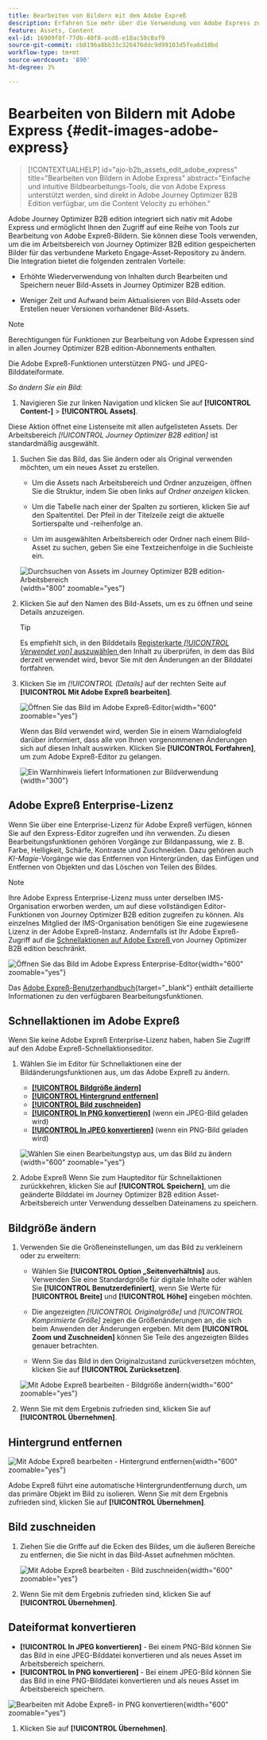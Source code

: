 ```yaml
---
title: Bearbeiten von Bildern mit dem Adobe Expreß
description: Erfahren Sie mehr über die Verwendung von Adobe Express zum Bearbeiten von Bildern in Journey Optimizer B2B edition Workspace.
feature: Assets, Content
exl-id: 16909f8f-77db-40f8-acd6-e18ac50c0af9
source-git-commit: cb8196a8bb33c326476ddc9d99103d5fea6d10bd
workflow-type: tm+mt
source-wordcount: '890'
ht-degree: 3%

---
```


# Bearbeiten von Bildern mit Adobe Express {#edit-images-adobe-express}

>[!CONTEXTUALHELP]
>id="ajo-b2b_assets_edit_adobe_express"
>title="Bearbeiten von Bildern in Adobe Express"
>abstract="Einfache und intuitive Bildbearbeitungs-Tools, die von Adobe Express unterstützt werden, sind direkt in Adobe Journey Optimizer B2B Edition verfügbar, um die Content Velocity zu erhöhen."

Adobe Journey Optimizer B2B edition integriert sich nativ mit Adobe Express und ermöglicht Ihnen den Zugriff auf eine Reihe von Tools zur Bearbeitung von Adobe Expreß-Bildern. Sie können diese Tools verwenden, um die im Arbeitsbereich von Journey Optimizer B2B edition gespeicherten Bilder für das verbundene Marketo Engage-Asset-Repository zu ändern. Die Integration bietet die folgenden zentralen Vorteile:

* Erhöhte Wiederverwendung von Inhalten durch Bearbeiten und Speichern neuer Bild-Assets in Journey Optimizer B2B edition.

* Weniger Zeit und Aufwand beim Aktualisieren von Bild-Assets oder Erstellen neuer Versionen vorhandener Bild-Assets.

>[!NOTE]
>
>Berechtigungen für Funktionen zur Bearbeitung von Adobe Expressen sind in allen Journey Optimizer B2B edition-Abonnements enthalten.

Die Adobe Expreß-Funktionen unterstützen PNG- und JPEG-Bilddateiformate.

_So ändern Sie ein Bild:_

1. Navigieren Sie zur linken Navigation und klicken Sie auf **[!UICONTROL Content-]** > **[!UICONTROL Assets]**.

Diese Aktion öffnet eine Listenseite mit allen aufgelisteten Assets. Der Arbeitsbereich _[!UICONTROL Journey Optimizer B2B edition]_ ist standardmäßig ausgewählt.

1. Suchen Sie das Bild, das Sie ändern oder als Original verwenden möchten, um ein neues Asset zu erstellen.

   * Um die Assets nach Arbeitsbereich und Ordner anzuzeigen, öffnen Sie die Struktur, indem Sie oben links auf _Ordner anzeigen_ klicken.

   * Um die Tabelle nach einer der Spalten zu sortieren, klicken Sie auf den Spaltentitel. Der Pfeil in der Titelzeile zeigt die aktuelle Sortierspalte und -reihenfolge an.

   * Um im ausgewählten Arbeitsbereich oder Ordner nach einem Bild-Asset zu suchen, geben Sie eine Textzeichenfolge in die Suchleiste ein.

   ![Durchsuchen von Assets im Journey Optimizer B2B edition-Arbeitsbereich](./assets/assets-native-workspace-filtered.png){width="800" zoomable="yes"}

1. Klicken Sie auf den Namen des Bild-Assets, um es zu öffnen und seine Details anzuzeigen.

   >[!TIP]
   >
   >Es empfiehlt sich, in den Bilddetails [ Registerkarte _[!UICONTROL Verwendet von]_ auszuwählen ](./marketo-engage-design-studio.md#view-asset-used-by-references) den Inhalt zu überprüfen, in dem das Bild derzeit verwendet wird, bevor Sie mit den Änderungen an der Bilddatei fortfahren.

1. Klicken Sie im _[!UICONTROL (Details]_ auf der rechten Seite auf **[!UICONTROL Mit Adobe Expreß bearbeiten]**.

   ![Öffnen Sie das Bild im Adobe Expreß-Editor](./assets/assets-edit-adobe-express.png){width="600" zoomable="yes"}

   Wenn das Bild verwendet wird, werden Sie in einem Warndialogfeld darüber informiert, dass alle von Ihnen vorgenommenen Änderungen sich auf diesen Inhalt auswirken. Klicken Sie **[!UICONTROL Fortfahren]**, um zum Adobe Expreß-Editor zu gelangen.

   ![Ein Warnhinweis liefert Informationen zur Bildverwendung](./assets/assets-edit-adobe-express-usage-alert.png){width="300"}

## Adobe Expreß Enterprise-Lizenz

Wenn Sie über eine Enterprise-Lizenz für Adobe Expreß verfügen, können Sie auf den Express-Editor zugreifen und ihn verwenden. Zu diesen Bearbeitungsfunktionen gehören Vorgänge zur Bildanpassung, wie z. B. Farbe, Helligkeit, Schärfe, Kontraste und Zuschneiden. Dazu gehören auch _KI-Magie_-Vorgänge wie das Entfernen von Hintergründen, das Einfügen und Entfernen von Objekten und das Löschen von Teilen des Bildes.

>[!NOTE]
>
>Ihre Adobe Express Enterprise-Lizenz muss unter derselben IMS-Organisation erworben werden, um auf diese vollständigen Editor-Funktionen von Journey Optimizer B2B edition zugreifen zu können. Als einzelnes Mitglied der IMS-Organisation benötigen Sie eine zugewiesene Lizenz in der Adobe Expreß-Instanz. Andernfalls ist Ihr Adobe Expreß-Zugriff auf die [Schnellaktionen auf Adobe Expreß ](#quick-actions-in-adobe-express) von Journey Optimizer B2B edition beschränkt.

![Öffnen Sie das Bild im Adobe Express Enterprise-Editor](./assets/assets-edit-adobe-express-enterprise-editor.png){width="600" zoomable="yes"}

Das [Adobe Expreß-Benutzerhandbuch](https://helpx.adobe.com/de/express/user-guide.html){target="_blank"} enthält detaillierte Informationen zu den verfügbaren Bearbeitungsfunktionen.

## Schnellaktionen im Adobe Expreß

Wenn Sie keine Adobe Expreß Enterprise-Lizenz haben, haben Sie Zugriff auf den Adobe Expreß-Schnellaktionseditor.

1. Wählen Sie im Editor für Schnellaktionen eine der Bildänderungsfunktionen aus, um das Adobe Expreß zu ändern.

   * [**[!UICONTROL Bildgröße ändern]**](#resize-image)
   * [**[!UICONTROL Hintergrund entfernen]**](#remove-background)
   * [**[!UICONTROL Bild zuschneiden]**](#crop-image)
   * [**[!UICONTROL In PNG konvertieren]**](#convert-file-format) (wenn ein JPEG-Bild geladen wird)
   * [**[!UICONTROL In JPEG konvertieren]**](#convert-file-format) (wenn ein PNG-Bild geladen wird)

   ![Wählen Sie einen Bearbeitungstyp aus, um das Bild zu ändern](./assets/assets-edit-adobe-express-left-menu.png){width="600" zoomable="yes"}

1. Adobe Expreß Wenn Sie zum Haupteditor für Schnellaktionen zurückkehren, klicken Sie auf **[!UICONTROL Speichern]**, um die geänderte Bilddatei im Journey Optimizer B2B edition Asset-Arbeitsbereich unter Verwendung desselben Dateinamens zu speichern.

## Bildgröße ändern

1. Verwenden Sie die Größeneinstellungen, um das Bild zu verkleinern oder zu erweitern:

   * Wählen Sie **[!UICONTROL Option „Seitenverhältnis]** aus. Verwenden Sie eine Standardgröße für digitale Inhalte oder wählen Sie **[!UICONTROL Benutzerdefiniert]**, wenn Sie Werte für **[!UICONTROL Breite]** und **[!UICONTROL Höhe]** eingeben möchten.

   * Die angezeigten _[!UICONTROL Originalgröße]_ und _[!UICONTROL Komprimierte Größe]_ zeigen die Größenänderungen an, die sich beim Anwenden der Änderungen ergeben. Mit dem **[!UICONTROL Zoom und Zuschneiden]** können Sie Teile des angezeigten Bildes genauer betrachten.

   * Wenn Sie das Bild in den Originalzustand zurückversetzen möchten, klicken Sie auf **[!UICONTROL Zurücksetzen]**.

   ![Mit Adobe Expreß bearbeiten - Bildgröße ändern](./assets/assets-edit-adobe-express-resize-image.png){width="600" zoomable="yes"}

1. Wenn Sie mit dem Ergebnis zufrieden sind, klicken Sie auf **[!UICONTROL Übernehmen]**.

## Hintergrund entfernen

![Mit Adobe Expreß bearbeiten - Hintergrund entfernen](./assets/assets-edit-adobe-express-remove-background.png){width="600" zoomable="yes"}

Adobe Expreß führt eine automatische Hintergrundentfernung durch, um das primäre Objekt im Bild zu isolieren. Wenn Sie mit dem Ergebnis zufrieden sind, klicken Sie auf **[!UICONTROL Übernehmen]**.

## Bild zuschneiden

1. Ziehen Sie die Griffe auf die Ecken des Bildes, um die äußeren Bereiche zu entfernen, die Sie nicht in das Bild-Asset aufnehmen möchten.

   ![Mit Adobe Expreß bearbeiten - Bild zuschneiden](./assets/assets-edit-adobe-express-crop-image.png){width="600" zoomable="yes"}

1. Wenn Sie mit dem Ergebnis zufrieden sind, klicken Sie auf **[!UICONTROL Übernehmen]**.

## Dateiformat konvertieren

* **[!UICONTROL In JPEG konvertieren]** - Bei einem PNG-Bild können Sie das Bild in eine JPEG-Bilddatei konvertieren und als neues Asset im Arbeitsbereich speichern.
* **[!UICONTROL In PNG konvertieren]** - Bei einem JPEG-Bild können Sie das Bild in eine PNG-Bilddatei konvertieren und als neues Asset im Arbeitsbereich speichern.

![Bearbeiten mit Adobe Expreß- in PNG konvertieren](./assets/assets-edit-adobe-express-convert-to-png.png){width="600" zoomable="yes"}

1. Klicken Sie auf **[!UICONTROL Übernehmen]**.
